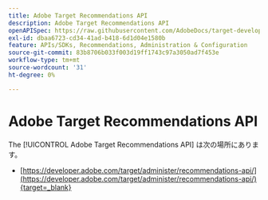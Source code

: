 ```yaml
---
title: Adobe Target Recommendations API
description: Adobe Target Recommendations API
openAPISpec: https://raw.githubusercontent.com/AdobeDocs/target-developers/main/src/models-api.json
exl-id: dbaa6723-cd34-41ad-b418-6d1d04e1580b
feature: APIs/SDKs, Recommendations, Administration & Configuration
source-git-commit: 83b8706b033f003d19ff1743c97a3050ad7f453e
workflow-type: tm+mt
source-wordcount: '31'
ht-degree: 0%

---
```


# Adobe Target Recommendations API

The [!UICONTROL Adobe Target Recommendations API] は次の場所にあります。

* [https://developer.adobe.com/target/administer/recommendations-api/](https://developer.adobe.com/target/administer/recommendations-api/){target=_blank}
